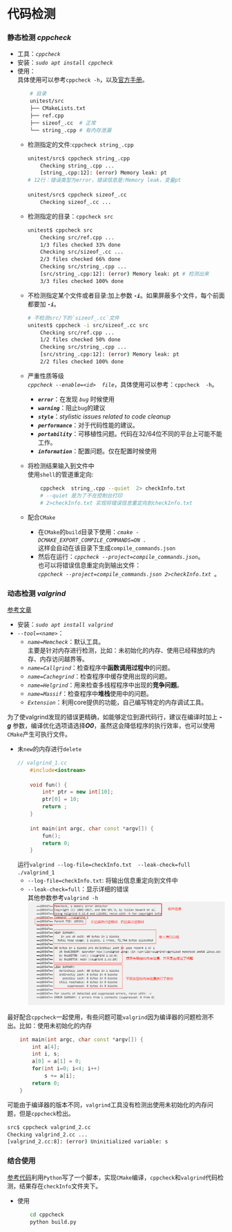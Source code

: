 # 代码检测

### 静态检测 ***cppcheck***
+ 工具：*`cppcheck`*
+ 安装：*`sudo apt install cppcheck`*
+ 使用：  
    具体使用可以参考`cppcheck -h`，以及[官方手册](http://cppcheck.net/manual.pdf)。
    ```bash
        # 目录
        unitest/src
        ├── CMakeLists.txt
        ├── ref.cpp
        ├── sizeof_.cc  # 正常
        └── string_.cpp # 有内存泄漏
    ```
    + 检测指定的文件:`cppcheck string_.cpp`
        ```bash
        unitest/src$ cppcheck string_.cpp
            Checking string_.cpp ...
            [string_.cpp:12]: (error) Memory leak: pt 
        # 12行：错误类型为error，错误信息是:Memory leak，变量pt
        
        unitest/src$ cppcheck sizeof_.cc 
            Checking sizeof_.cc ...
        ```
    + 检测指定的目录：`cppcheck src`
        ```bash
        unitest$ cppcheck src
            Checking src/ref.cpp ...
            1/3 files checked 33% done
            Checking src/sizeof_.cc ...
            2/3 files checked 66% done
            Checking src/string_.cpp ...
            [src/string_.cpp:12]: (error) Memory leak: pt # 检测出来
            3/3 files checked 100% done
        ````
    + 不检测指定某个文件或者目录:加上参数 ***`-i`***。如果屏蔽多个文件，每个前面都要加 ***`-i`***。
        ```bash
        # 不检测src/下的`sizeof_.cc`文件
        unitest$ cppcheck -i src/sizeof_.cc src
            Checking src/ref.cpp ...
            1/2 files checked 50% done
            Checking src/string_.cpp ...
            [src/string_.cpp:12]: (error) Memory leak: pt
            2/2 files checked 100% done
        ```
    + 严重性质等级  
        *`cppcheck --enable=<id>  file`*，具体使用可以参考：`cppcheck  -h`。
        + ***`error`***：在发现 *`bug`* 时候使用
        + ***`warning`***：阻止`bug`的建议
        + ***`style`***：*stylistic issues related to code cleanup*
        + ***`performance`***：对于代码性能的建议。
        + ***`portability`***：可移植性问题。代码在32/64位不同的平台上可能不能工作。
        + ***`information`***：配置问题。仅在配置时候使用  
    
    + 将检测结果输入到文件中  
    使用`shell`的管道重定向: 
        ```bash
            cppcheck  string_.cpp --quiet  2> checkInfo.txt 
            # --quiet 是为了不在控制台打印
            # 2>checkInfo.txt 实现将错误信息重定向到checkInfo.txt
        ``` 

    + 配合`CMake`
         + 在`CMake`的`build`目录下使用：*`cmake -DCMAKE_EXPORT_COMPILE_COMMANDS=ON .`*  
         这样会自动在该目录下生成`compile_commands.json` 
         + 然后在运行：*`cppcheck --project=compile_commands.json`*。  
         也可以将错误信息重定向到输出文件：  
         *`cppcheck --project=compile_commands.json 2>checkInfo.txt `*。  

### 动态检测 ***valgrind***
[参考文章](https://www.ibm.com/developerworks/cn/linux/l-cn-valgrind/index.html)
+ 安装：*`sudo apt install valgrind`*
+ *`--tool=<name>`*：
    + *`name=Memcheck`*：默认工具。   
    主要是针对内存进行检测，比如：未初始化的内存、使用已经释放的内存、内存访问越界等。
    + *`name=Callgrind`*：检查程序中**函数调用过程中**的问题。
    + *`name=Cachegrind`*：检查程序中缓存使用出现的问题。
    + *`name=Helgrind`*：用来检查多线程程序中出现的**竞争问题**。
    + *`name=Massif`*：检查程序中**堆栈**使用中的问题。
    + *`Extension`*：利用core提供的功能，自己编写特定的内存调试工具。  

为了使valgrind发现的错误更精确，如能够定位到源代码行，建议在编译时加上 ***-g*** 参数，编译优化选项请选择***O0***，虽然这会降低程序的执行效率，也可以使用`CMake`产生可执行文件。
+ 未`new`的内存进行`delete`   
    ```cpp
    // valgrind_1.cc
        #include<iostream>

        void fun() {
            int* ptr = new int[10];
            ptr[0] = 10;
            return ;
        }

        int main(int argc, char const *argv[]) {
            fun();
            return 0;
        }

    ```
    运行`valgrind --log-file=checkInfo.txt  --leak-check=full   ./valgrind_1  `
    + `--log-file=checkInfo.txt`: 将输出信息重定向到文件中
    + `--leak-check=full`：显示详细的错误  
    其他参数参考`valgrind -h`    
    ![Memcheck](./Image/Memcheck.jpg)  

最好配合`cppcheck`一起使用，有些问题可能`valgrind`因为编译器的问题检测不出。比如：使用未初始化的内存
```cpp
    int main(int argc, char const *argv[]) {
        int a[4];
        int i, s;
        a[0] = a[1] = 0;
        for(int i=0; i<4; i++)
            s += a[i];
        return 0;
    }
```
可能由于编译器的版本不同，`valgrind`工具没有检测出使用未初始化的内存问题，但是`cppcheck`检出。
```bash
src$ cppcheck valgrind_2.cc 
Checking valgrind_2.cc ...
[valgrind_2.cc:8]: (error) Uninitialized variable: s
```

### 结合使用
[参考代码](./source_code/cppcheck)利用`Python`写了一个脚本，实现`CMake`编译，`cppcheck`和`valgrind`代码检测，结果存在`checkInfo`文件夹下。
+ 使用  
    ```bash 
        cd cppcheck 
        python build.py
    ```
    